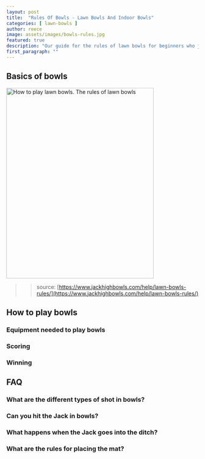 ```yaml
---
layout: post
title:  "Rules Of Bowls - Lawn Bowls And Indoor Bowls"
categories: [ lawn-bowls ]
author: reece
image: assets/images/bowls-rules.jpg
featured: true
description: "Our guide for the rules of lawn bowls for beginners who just want the basics of lawn bowling, without any extra complication. Read our guide, get out on the greens and get playing."
first_paragraph: ""
---
```


## Basics of bowls

<img src="/assets/images/rules-of-lawn-bowls.jpg" width="386" height="500" alt="How to play lawn bowls. The rules of lawn bowls" style="max-height: 500px;" />

>> source: [https://www.jackhighbowls.com/help/lawn-bowls-rules/](https://www.jackhighbowls.com/help/lawn-bowls-rules/)

## How to play bowls

### Equipment needed to play bowls

### Scoring

### Winning
## FAQ

### What are the different types of shot in bowls?


### Can you hit the Jack in bowls?

### What happens when the Jack goes into the ditch?

### What are the rules for placing the mat?
